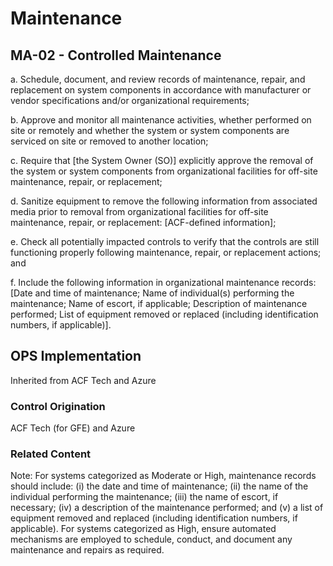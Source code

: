 # Maintenance
## MA-02 - Controlled Maintenance

a. Schedule, document, and review records of maintenance, repair, and replacement on system components in accordance with manufacturer or vendor specifications and/or organizational requirements;

b. Approve and monitor all maintenance activities, whether performed on site or remotely and whether the system or system components are serviced on site or removed to another location;

c. Require that [the System Owner (SO)] explicitly approve the removal of the system or system components from organizational facilities for off-site maintenance, repair, or replacement;

d. Sanitize equipment to remove the following information from associated media prior to removal from organizational facilities for off-site maintenance, repair, or replacement: [ACF-defined information];

e. Check all potentially impacted controls to verify that the controls are still functioning properly following maintenance, repair, or replacement actions; and

f. Include the following information in organizational maintenance records: [Date and time of maintenance; Name of individual(s) performing the maintenance; Name of escort, if applicable; Description of maintenance performed; List of equipment removed or replaced (including identification numbers, if applicable)].

## OPS Implementation

Inherited from ACF Tech and Azure

### Control Origination

ACF Tech (for GFE) and Azure

### Related Content
Note: For systems categorized as Moderate or High, maintenance records should include: (i) the date and time of maintenance; (ii) the name of the individual performing the maintenance; (iii) the name of escort, if necessary; (iv) a description of the maintenance performed; and (v) a list of equipment removed and replaced (including identification numbers, if applicable). For systems categorized as High, ensure automated mechanisms are employed to schedule, conduct, and document any maintenance and repairs as required.

